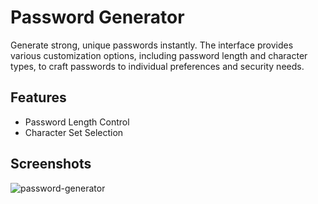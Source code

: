 # Password Generator

Generate strong, unique passwords instantly. The interface provides various customization options, including password length and character types, to craft passwords to individual preferences and security needs.

## Features

- Password Length Control
- Character Set Selection

## Screenshots

![password-generator](https://github.com/LuisCabantac/password-generator/assets/151472373/bdbdab7c-a981-4117-9b49-bc8b2e66822e)
